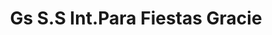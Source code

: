 ---
title: "Gs S.S Int.Para Fiestas Gracie"
url: /posadas/gs-s-s-int-para-fiestas-gracie/
shop: Allgemein
---